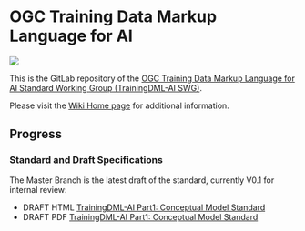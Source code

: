 # OGC Training Data Markup Language for AI

[![](http://www.opengeospatial.org/pub/www/files/OGC_Logo_2D_Blue_x_0_0.png)](https://www.opengeospatial.org)

This is the GitLab repository of the [OGC Training Data Markup Language for AI Standard Working Group (TrainingDML-AI SWG)](https://www.ogc.org/projects/groups/trainingdmlswg).

Please visit the [Wiki Home page](https://gitlab.ogc.org/ogc/TrainingDML-AI/-/wikis/home) for additional information.

## Progress

### Standard and Draft Specifications

The Master Branch is the latest draft of the standard, currently V0.1 for internal review:

- DRAFT HTML [TrainingDML-AI Part1: Conceptual Model Standard](https://gitlab.ogc.org/ogc/TrainingDML-AI/-/raw/master/standard/standard_document.html)
- DRAFT PDF [TrainingDML-AI Part1: Conceptual Model Standard](https://gitlab.ogc.org/ogc/TrainingDML-AI/-/raw/master/standard/standard_document.pdf)
